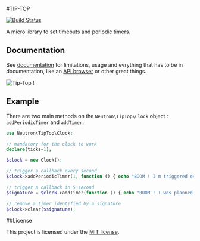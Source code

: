 #TIP-TOP

[![Build Status](https://secure.travis-ci.org/romainneutron/Tip-Top.png?branch=master)](https://travis-ci.org/romainneutron/Tip-Top)

A micro library to set timeouts and periodic timers.

## Documentation

See [documentation](https://tip-top.readthedocs.org) for limitations, usage and evrything that has to be in
documentation, like an [API browser](https://tip-top.readthedocs.org/en/latest/_static/API/) or other great things.

![Tip-Top !](https://raw.github.com/romainneutron/Tip-Top/master/docs/source/_themes/Alchemy/static/img/project.png)

## Example

There are two main methods on the `Neutron\TipTop\Clock` object :
`addPeriodicTimer` and `addTimer`.

```php
use Neutron\TipTop\Clock;

// mandatory for the clock to work
declare(ticks=1);

$clock = new Clock();

// trigger a callback every second
$clock->addPeriodicTimer(1, function () { echo "BOOM ! I'm triggered every second !\n"; });

// trigger a callback in 5 second
$signature = $clock->addTimer(function () { echo "BOOM ! I was planned 5 seconds ago !\n"; });

// remove a timer identified by a signature
$clock->clear($signature);

```

##License

This project is licensed under the [MIT license](http://opensource.org/licenses/MIT).

